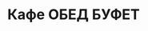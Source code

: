 ---
layout: lunch
title: "Кафе ОБЕД БУФЕТ"
description: "<b>Адрес:</b> проспект Жукова 44 (ТЦ Аутлето), второй этаж <br> <b>Режим работы:</b> ежедневно с 10.00 до 18.00 <br> <a href='/menu/Меню 19.10.18.docx' download class='text-small-center'>Меню на 19 октября</a>  <br><hr> Закажите свой обед с доставкой в офис или на дом со скидкой 10%."
subdescription1: "Читайте [условия доставки](/delivery/ 'Условия доставки | ХаусФреш')"
metadescription: "Кафе Обед Буфет на Жукова: адрес, режим работы. Заказать Горячий Комплексный Обед в Офис. Самое вкусное обеденное меню. Доступные цены, Скидки. Организация Корпоративного Питания. Доставка обедов в офис и на дом"
metakeywords: "Кафе Обед Буфет на Жукова: адрес, режим работы. Заказ домашних комплексных обедов: Салаты, Супы, Вторые блюда, Гарниры, Хлеб, Выпечка, Напитки. Корпоративное питание. Доставка обедов в офис Минск"
sitetitle: "Комплексные Обеды 🥗 (Корпоративное питание) | Доставка в офис"
weekMenu:
- weekDay: Открыт приём заказов на Понедельник
  day: 15 октября
  validFromOrderDate: "2018-10-12 11:00:00"
  validToOrderDate: "2018-10-15 10:59:59"
  courses:
  - title: Салаты
    items:
    - title: Салат «Мексиканский с фасолью»
      id: 21	
      ingredients: филе птицы, сыр Фета, огурец свежий, помидор свежий, фасоль, заправка
      weight: 150
      price: 3.10
    - title: Салат «Папараць-кветка»
      id: 22
      ingredients: говядина отварная, ветчина, овощи, яйцо, майонез
      weight: 150
      price: 2.95
    - title: Салат из свежих помидоров и огурцов
      id: 23
      ingredients: овощи свежие, заправка
      weight: 150
      price: 2.20
  - title: Супы
    items:  
    - title: Щи кислые с грибами
      id: 24
      ingredients: 
      weight: 250/30
      price: 1.90
    - title: Уха ростовская
      id: 25
      ingredients: 
      weight: 250
      price: 2.85
  - title: Вторые блюда
    items:
    - title: Перец фаршированный мясом и рисом
      id: 26
      ingredients: свинина, крупа рисовая, лук, перец свежий, специи
      weight: 194/50
      price: 3.85
    - title: Рыба, запеченная с грибами
      id: 27
      ingredients: рыба треска, сыр, грибы, специи
      weight: 90
      price: 3.45
    - title: Жаркое по-домашнему
      id: 28
      ingredients: свинина, овощи тушенные, специи
      weight: 325
      price: 3.80
  - title: Гарниры
    items:
    - title: Рис с овощами
      id: 29
      ingredients: 
      weight: 150
      price: 1.10
    - title: Макароны отварные
      id: 30
      ingredients: 
      weight: 150
      price: 0.65
- weekDay: Открыт приём заказов на Вторник
  day: 16 октября 
  validFromOrderDate: "2018-10-15 11:00:00"
  validToOrderDate: "2018-10-16 10:59:59"
  courses:
  - title: Салаты
    items:
    - title: Салат из белокочанной капусты
      id: 31
      ingredients: капуста белокочанная, морковь свежая, заправка
      weight: 150
      price: 1.65
    - title: Салат-коктейль с птицей «Нежный»
      id: 32
      ingredients: птица отварная, овощи, яйцо, заправка
      weight: 150
      price: 2.65
    - title: Салат «Чайка»
      id: 33
      ingredients: сыр, яйцо, зеленый горошек, майонез
      weight: 150
      price: 2.10
  - title: Супы
    items:  
    - title: Борщ Украинский
      id: 34
      ingredients: 
      weight: 250/20
      price: 1.95
    - title: Суп-лапша домашняя с курицей
      id: 35
      ingredients: 
      weight: 250/30
      price: 2.15
  - title: Вторые блюда
    items:
    - title: Филе птицы в белках  
      id: 36
      ingredients: филе птицы, белки яичные, специи
      weight: 123
      price: 3.45
    - title: Биточки рыбные
      id: 37
      ingredients: рыба, специи
      weight: 125
      price: 2.95
    - title: Котлеты домашние               
      id: 38
      ingredients: свинина, говядина, специи
      weight: 100
      price: 2.45
  - title: Гарниры
    items:
    - title: Картофельное пюре
      id: 39
      ingredients: 
      weight: 150
      price: 0.95
    - title: Каша гречневая рассыпчатая
      id: 40
      ingredients: 
      weight: 150
      price: 0.85
- weekDay: Открыт приём заказов на Среду
  day: 17 октября
  validFromOrderDate: "2018-10-16 11:00:00"
  validToOrderDate: "2018-10-17 10:59:59"
  courses:
  - title: Салаты
    items:
    - title: Салат «Цезарь с птицей»
      id: 41
      ingredients: птица, овощи свежие, сыр, майонез
      weight: 200
      price: 3.45
    - title: Салат «Дружба»
      id: 42
      ingredients: капуста, кукуруза консервированная, морковь, яблоко, крабовые палочки, майонез
      weight: 150
      price: 2.15
    - title: Винегрет с фасолью
      id: 43
      ingredients: овощи отварные, овощи маринованные, фасоль, заправка
      weight: 150
      price: 1.95
  - title: Супы
    items:  
    - title: Рассольник Ленинградский
      id: 44
      ingredients: 
      weight: 250/20
      price: 2.15
    - title: Суп рисовый с мясными фрикадельками
      id: 45
      ingredients: 
      weight: 250/25
      price: 2.15
  - title: Вторые блюда
    items:
    - title: Горбуша жареная       
      id: 46
      ingredients: рыба, специи
      weight: 120
      price: 3.45
    - title: Мясо, жаренное крупным куском
      id: 47
      ingredients: свинина, специи
      weight: 100
      price: 3.60
    - title: Соте из птицы с овощами    
      id: 48
      ingredients: филе птицы, овощи, специи
      weight: 170
      price: 4.20
  - title: Гарниры
    items:
    - title: Овощи запеченные «Калейдоскоп»
      id: 49
      ingredients: 
      weight: 150
      price: 1.55
    - title: Картофель жареный
      id: 50
      ingredients: 
      weight: 150
      price: 1.65
- weekDay: Открыт приём заказов на Четверг
  day: 18 октября
  validFromOrderDate: "2018-10-17 11:00:00"
  validToOrderDate: "2018-10-18 10:59:59"
  courses:
  - title: Салаты
    items:
    - title: Салат овощной с колбасой
      id: 51
      ingredients: колбаса, овощи отварные, майонез
      weight: 150
      price: 2.45
    - title: Салат «Греческий»
      id: 52
      ingredients: огурец свежий, помидор свежий, перец свежий, оливки, заправка
      weight: 200
      price: 3.65
    - title: Салат из белокочанной капусты со свеклой и морковью
      id: 53
      ingredients: капуста, свекла, морковь, заправка
      weight: 150
      price: 1.50
  - title: Супы
    items:  
    - title: Солянка сборная мясная
      id: 54
      ingredients: 
      weight: 250/30
      price: 2.95
    - title: Щи из свежей капусты с картофелем
      id: 55
      ingredients: 
      weight: 250/20
      price: 1.95
  - title: Вторые блюда
    items:
    - title: Рыба по-гречески
      id: 56
      ingredients: рыба, овощи, сыр, специи
      weight: 185
      price: 4.20
    - title: Свинина, запеченная с сыром
      id: 57
      ingredients: свинина, сыр, специи
      weight: 100
      price: 3.70
    - title: Котлета «Папараць-кветка»
      id: 58
      ingredients: птица, сыр, специи
      weight: 105
      price: 3.60
  - title: Гарниры
    items:
    - title: Каша рассыпчатая рисовая
      id: 59
      ingredients: 
      weight: 150
      price: 0.85
    - title: Рагу овощное
      id: 60
      ingredients: 
      weight: 200
      price: 1.35
- weekDay: Открыт приём заказов на Пятницу
  day: 19 октября
  validFromOrderDate: "2018-10-18 11:00:00"
  validToOrderDate: "2018-10-19 10:59:59"
  courses:
  - title: Салаты
    items:
    - title: Салат «Слоеный»
      id: 61
      ingredients: овощи свежие, яйцо, сыр, майонез
      weight: 150
      price: 2.60
    - title: Салат «Хрустящий»
      id: 62
      ingredients: капуста пекинская, ветчина, сухарики, заправка
      weight: 150
      price: 2.45
    - title: Салат из свежих помидоров и огурцов
      id: 63
      ingredients: овощи свежие, заправка
      weight: 150
      price: 2.20
  - title: Супы
    items:  
    - title: Щи ленивые с грибами
      id: 64
      ingredients: 
      weight: 250/20
      price: 1.85
    - title: Суп-харчо
      id: 65
      ingredients: 
      weight: 250
      price: 2.85
  - title: Вторые блюда
    items:
    - title: Биточки рыбные
      id: 66
      ingredients: рыба, специи
      weight: 125
      price: 2.95
    - title: Гуляш из свинины
      id: 67
      ingredients: свинина, специи
      weight: 75/75
      price: 3.30
    - title: Филе птицы в сыре
      id: 68	
      ingredients: птица, сыр, специи
      weight: 130
      price: 3.45
    - title: Паста с курицей и грибами
      id: 69	
      ingredients: птица, макаронные изделия, грибы, соус, специи
      weight: 360
      price: 6.20
  - title: Гарниры
    items:
    - title: Каша рассыпчатая с грибами и луком гречневая
      id: 70
      ingredients: 
      weight: 150
      price: 1.10
    - title: Картофельное пюре
      id: 71
      ingredients: 
      weight: 150
      price: 0.95
sharedCourses:
- title: Хлеб
  items:
  - title: Хлеб белый
    id: 1111
    ingredients: 
    weight: 40
    price: 0.10
  - title: Хлеб тёмный
    id: 1112    
    ingredients: 
    weight: 40
    price: 0.10
  - title: Хлеб белый (2 порции)
    id: 1113
    ingredients: 
    weight: 80
    price: 0.20
  - title: Хлеб тёмный (2 порции)
    id: 1114    
    ingredients: 
    weight: 80
    price: 0.20
- title: Соусы
  items:
  - title: Сметана
    id: 1140
    ingredients: 
    weight: 50
    price: 0.50
  - title: Кетчуп томатный
    id: 1141    
    ingredients: 
    weight: 50
    price: 0.50
  - title: Майонез
    id: 1142
    ingredients: 
    weight: 50
    price: 0.50
- title: Выпечка
  items:
  - title: Торт «Ореховый Сара Бернар»
    id: 1115    
    ingredients: 
    weight: 100
    price: 2.00
  - title: Торт «Шоколоадный Брауни»
    id: 1116    
    ingredients: 
    weight: 83
    price: 2.00
  - title: Сметанник
    id: 1117    
    ingredients: 
    weight: 75
    price: 0.85
  - title: Булочка чайная с творогом
    id: 1118    
    ingredients: 
    weight: 50
    price: 0.65
  - title: Маффин в ассортименте
    id: 1119    
    ingredients: 
    weight: 115
    price: 1.50
  - title: Круассан с шоколадом
    id: 1120    
    ingredients: 
    weight: 50
    price: 1.10
  - title: Круассан со сгущёнкой
    id: 1121    
    ingredients: 
    weight: 50
    price: 1.10
  - title: Слойка с вишней
    id: 1122    
    ingredients: 
    weight: 75
    price: 1.10
  - title: Слойка со сгущёнкой
    id: 1123    
    ingredients: 
    weight: 75
    price: 1.10
  - title: Слойка с сыром
    id: 1124    
    ingredients: 
    weight: 75
    price: 1.10
- title: Напитки
  items:
  - title: Холодный чай Фьюз Ти
    id: 1133
    ingredients: 
    weight: 500
    price: 2.50
  - title: Напиток Кока-Кола
    id: 1134
    ingredients: 
    weight: 500
    price: 2.00
  - title: Напиток Спрайт
    id: 1135
    ingredients: 
    weight: 500
    price: 2.00
  - title: Напиток Фанта Апельсин
    id: 1136
    ingredients: 
    weight: 500
    price: 2.00
  - title: Питьевая вода Бонаква
    id: 1137
    ingredients: 
    weight: 500
    price: 1.50
---